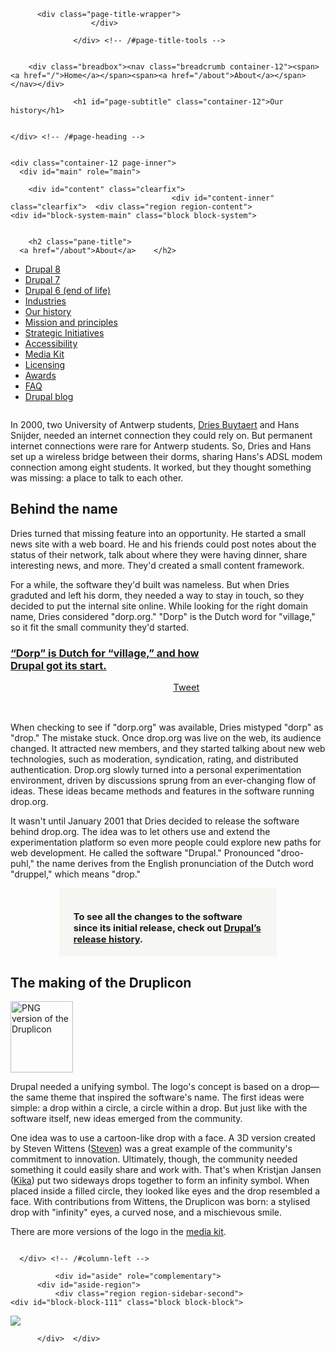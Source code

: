 <div id="page" class="clearfix">
    <div id="page-heading">
                    <div id="page-title-tools" class="container-12 clearfix" role="navigation">

          <div class="page-title-wrapper">
                      </div>

                  </div> <!-- /#page-title-tools -->

        
        <div class="breadbox"><nav class="breadcrumb container-12"><span><a href="/">Home</a></span><span><a href="/about">About</a></span></nav></div>

                  <h1 id="page-subtitle" class="container-12">Our history</h1>
        
      
    </div> <!-- /#page-heading -->

    
    <div class="container-12 page-inner">      
      <div id="main" role="main">
        
        <div id="content" class="clearfix">
                                        <div id="content-inner" class="clearfix">  <div class="region region-content">
    <div id="block-system-main" class="block block-system">
<div class="block-inner">
    
  <div class="content">
    
<div class="panelizer-view-mode node node-full node-page node-2603762">
        
<div class="panel-display hydra panel-layout clearfix ">

  <div class="container preface clearfix panel-panel">
    <div class="container-inner preface-inner panel-panel-inner">
          </div>
  </div>

  <div class="container content clearfix">
    <div class="container-inner content-inner panel-panel-inner">
      <div class="column-content-region top-right-content column panel-panel">
        <div class="column-content-region-inner top-right-content-inner column-inner panel-panel-inner">
          <div class="panel-pane pane-block pane-og-menu-og-single-menu-block">
  
        <h2 class="pane-title">
      <a href="/about">About</a>    </h2>
    
  
  <div class="pane-content">
    <ul class="menu"><li class="first leaf"><a href="/8" title="">Drupal 8</a></li>
<li class="leaf"><a href="/about/drupal-7" title="">Drupal 7</a></li>
<li class="leaf"><a href="/about/drupal6-eol">Drupal 6 (end of life)</a></li>
<li class="leaf"><a href="/industries" title="">Industries</a></li>
<li class="leaf active-trail"><a href="/about/history" class="active-trail active">Our history</a></li>
<li class="leaf"><a href="/about/mission-and-principles">Mission and principles</a></li>
<li class="leaf"><a href="/about/strategic-initiatives">Strategic Initiatives</a></li>
<li class="leaf"><a href="/about/features/accessibility">Accessibility</a></li>
<li class="leaf"><a href="/about/media-kit" title="">Media Kit</a></li>
<li class="leaf"><a href="/about/licensing">Licensing</a></li>
<li class="leaf"><a href="/about/awards">Awards</a></li>
<li class="leaf"><a href="/about/faq">FAQ</a></li>
<li class="last leaf"><a href="/blog">Drupal blog</a></li>
</ul>  </div>

  
  </div>
        </div>
      </div>
      <div class="column-content-region left-content column panel-panel ">
        <div class="column-content-region-inner left-content-inner column-inner panel-panel-inner">
          <div class="panel-pane pane-entity-field pane-node-body">
  
      
  
  <div class="pane-content">
    <div class="field field-name-body field-type-text-with-summary field-label-hidden"><div class="field-items"><div class="field-item even"><style>
<!--/*--><![CDATA[/* ><!--*/

        .click-to-tweet-box {
          margin: auto;
          border: 3px dashed #96BC44;
          padding: 20px 20px 0px 20px;
        }
        @media (min-width: 480px) {
          .click-to-tweet-box {
            width: 60%;
          }
        }
        .click-to-tweet-box p {
          font-size: 105%;
          text-align: right;
        }
        .context-call-box {
          margin: auto;
          border: 3px solid #F6F6F2;
          background-color: #F6F6F2;
          padding: 20px 20px 0px 20px;
        }
        @media (min-width: 480px) {
          .context-call-box {
            width: 60%;
          }
        }
        .context-call-box p {
          font-size: 105%;
        }
      
/*--><!]]>*/
</style><p>In 2000, two University of Antwerp students, <a href="https://www.drupal.org/u/dries" title="Dries Buytaert's profile on drupal.org">Dries Buytaert</a> and Hans Snijder, needed an internet connection they could rely on. But permanent internet connections were rare for Antwerp students. So, Dries and Hans set up a wireless bridge between their dorms, sharing Hans's ADSL modem connection among eight students. It worked, but they thought something was missing: a place to talk to each other.</p>
<h2 id="name">Behind the name</h2>
<p>Dries turned that missing feature into an opportunity. He started a small news site with a web board. He and his friends could post notes about the status of their network, talk about where they were having dinner, share interesting news, and more. They'd created a small content framework.</p>
<p>For a while, the software they'd built was nameless. But when Dries graduted and left his dorm, they needed a way to stay in touch, so they decided to put the internal site online. While looking for the right domain name, Dries considered "dorp.org." "Dorp" is the Dutch word for "village," so it fit the small community they'd started.</p>
<div class="click-to-tweet-box">
<h3><a href="https://twitter.com/intent/tweet?text=&quot;Dorp&quot;%20is%20Dutch%20for%20&quot;village,&quot;%20and%20how%20Drupal%20got%20its%20start.%20https://www.drupal.org/about/history" target="_blank">“Dorp” is Dutch for “village,” and how Drupal got its start.</a></h3>
<p><a href="https://twitter.com/intent/tweet?text=&quot;Dorp&quot;%20is%20Dutch%20for%20&quot;village,&quot;%20and%20how%20Drupal%20got%20its%20start.%20https://www.drupal.org/about/history" target="_blank">Tweet</a></p>
</div>
<p><br></p>
<p>When checking to see if "dorp.org" was available, Dries mistyped "dorp" as "drop." The mistake stuck. Once drop.org was live on the web, its audience changed. It attracted new members, and they started talking about new web technologies, such as moderation, syndication, rating, and distributed authentication. Drop.org slowly turned into a personal experimentation environment, driven by  discussions sprung from an ever-changing flow of ideas. These ideas became methods and features in the software running drop.org.</p>
<p>It wasn't until January 2001 that Dries decided to release the software behind drop.org. The idea was to let others use and extend the experimentation platform so even more people could explore new paths for web development. He called the software "Drupal." Pronounced "droo-puhl," the name derives from the English pronunciation of the Dutch word "druppel," which means "drop."</p>
<div class="context-call-box">
<p><strong>To see all the changes to the software since its initial release, check out <a href="https://api.drupal.org/api/drupal/core%21CHANGELOG.txt/8" rel="nofollow">Drupal’s release history</a>.</strong></p>
</div>
<h2 id="druplicon">The making of the Druplicon</h2>
<p><img id="about-druplicon" src="/files/druplicon-small.png" alt="PNG version of the Druplicon" class="left" width="100px" height="114px"></p>
<p>Drupal needed a unifying symbol. The logo's concept is based on a drop—the same theme that inspired the software's name. The first ideas were simple: a drop within a circle, a circle within a drop. But just like with the software itself, new ideas emerged from the community.</p>
<p>One idea was to use a cartoon-like drop with a face. A 3D version created by Steven Wittens (<a href="https://www.drupal.org/u/steven" title="Steven Wittens's drupal.org profile">Steven</a>) was a great example of the community's commitment to innovation. Ultimately, though, the community needed something it could easily share and work with. That's when Kristjan Jansen (<a href="https://www.drupal.org/u/kika" title="Kristjan Jansen's drupal.org profile">Kika</a>) put two sideways drops together to form an infinity symbol. When placed inside a filled circle, they looked like eyes and the drop resembled a face. With contributions from Wittens, the Druplicon was born: a stylised drop with "infinity" eyes, a curved nose, and a mischievous smile.</p>
<p>There are more versions of the logo in the <a href="/about/media-kit/drupal-logo#druplicon">media kit</a>.</p>
</div></div></div>  </div>

  
  </div>
        </div>
      </div>
      <div class="column-content-region bottom-right-content column panel-panel">
        <div class="column-content-region-inner bottom-right-content-inner column-inner panel-panel-inner">
                  </div>
      </div>
    </div>
  </div>

  <div class="container footer clearfix panel-panel">
    <div class="container-inner footer-inner panel-panel-inner">
          </div>
  </div>

</div><!-- /.sutro -->
</div>
  </div>
  </div>
</div>
  </div>
</div>
                  </div> <!-- /#content -->

      </div> <!-- /#column-left -->

              <div id="aside" role="complementary">
          <div id="aside-region">
              <div class="region region-sidebar-second">
    <div id="block-block-111" class="block block-block">
<div class="block-inner">
    
  <div class="content">
    <p><a href="https://events.drupal.org/vienna2017" rel="nofollow"><img src="/files/vienna-banner.jpg"></a></p>  </div>
  </div>
</div>
  </div>
          </div> <!-- /#column-right-region -->
        </div> <!-- /#column-right -->
      
          </div>  </div>
